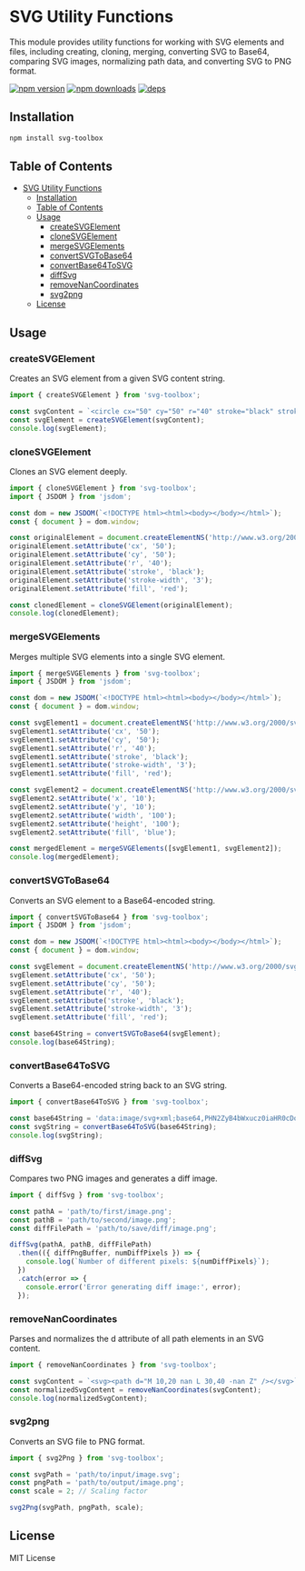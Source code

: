 # SVG Utility Functions
This module provides utility functions for working with SVG elements and files, including creating, cloning, merging, converting SVG to Base64, comparing SVG images, normalizing path data, and converting SVG to PNG format.

[![npm version](https://img.shields.io/npm/v/svg-toolbox.svg?style=flat-square)](https://www.npmjs.com/package/svg-toolbox)
[![npm downloads](https://img.shields.io/npm/dt/svg-toolbox.svg?style=flat-square)](https://www.npmjs.com/package/svg-toolbox)
[![deps](https://img.shields.io/github/license/SteamedBread2333/svg-toolbox.svg)](https://www.npmjs.com/package/svg-toolbox)

## Installation
```bash
npm install svg-toolbox
```

## Table of Contents

- [SVG Utility Functions](#svg-utility-functions)
  - [Installation](#installation)
  - [Table of Contents](#table-of-contents)
  - [Usage](#usage)
    - [createSVGElement](#createsvgelement)
    - [cloneSVGElement](#clonesvgelement)
    - [mergeSVGElements](#mergesvgelements)
    - [convertSVGToBase64](#convertsvgtobase64)
    - [convertBase64ToSVG](#convertbase64tosvg)
    - [diffSvg](#diffsvg)
    - [removeNanCoordinates](#removenancoordinates)
    - [svg2png](#svg2png)
  - [License](#license)

## Usage

### createSVGElement

Creates an SVG element from a given SVG content string.

```typescript
import { createSVGElement } from 'svg-toolbox';

const svgContent = `<circle cx="50" cy="50" r="40" stroke="black" stroke-width="3" fill="red" />`;
const svgElement = createSVGElement(svgContent);
console.log(svgElement);
```
### cloneSVGElement

Clones an SVG element deeply.

```typescript
import { cloneSVGElement } from 'svg-toolbox';
import { JSDOM } from 'jsdom';

const dom = new JSDOM(`<!DOCTYPE html><html><body></body></html>`);
const { document } = dom.window;

const originalElement = document.createElementNS('http://www.w3.org/2000/svg', 'circle');
originalElement.setAttribute('cx', '50');
originalElement.setAttribute('cy', '50');
originalElement.setAttribute('r', '40');
originalElement.setAttribute('stroke', 'black');
originalElement.setAttribute('stroke-width', '3');
originalElement.setAttribute('fill', 'red');

const clonedElement = cloneSVGElement(originalElement);
console.log(clonedElement);
```

### mergeSVGElements
Merges multiple SVG elements into a single SVG element.

```typescript
import { mergeSVGElements } from 'svg-toolbox';
import { JSDOM } from 'jsdom';

const dom = new JSDOM(`<!DOCTYPE html><html><body></body></html>`);
const { document } = dom.window;

const svgElement1 = document.createElementNS('http://www.w3.org/2000/svg', 'circle');
svgElement1.setAttribute('cx', '50');
svgElement1.setAttribute('cy', '50');
svgElement1.setAttribute('r', '40');
svgElement1.setAttribute('stroke', 'black');
svgElement1.setAttribute('stroke-width', '3');
svgElement1.setAttribute('fill', 'red');

const svgElement2 = document.createElementNS('http://www.w3.org/2000/svg', 'rect');
svgElement2.setAttribute('x', '10');
svgElement2.setAttribute('y', '10');
svgElement2.setAttribute('width', '100');
svgElement2.setAttribute('height', '100');
svgElement2.setAttribute('fill', 'blue');

const mergedElement = mergeSVGElements([svgElement1, svgElement2]);
console.log(mergedElement);
```

### convertSVGToBase64
Converts an SVG element to a Base64-encoded string.

```typescript
import { convertSVGToBase64 } from 'svg-toolbox';
import { JSDOM } from 'jsdom';

const dom = new JSDOM(`<!DOCTYPE html><html><body></body></html>`);
const { document } = dom.window;

const svgElement = document.createElementNS('http://www.w3.org/2000/svg', 'circle');
svgElement.setAttribute('cx', '50');
svgElement.setAttribute('cy', '50');
svgElement.setAttribute('r', '40');
svgElement.setAttribute('stroke', 'black');
svgElement.setAttribute('stroke-width', '3');
svgElement.setAttribute('fill', 'red');

const base64String = convertSVGToBase64(svgElement);
console.log(base64String);
```

### convertBase64ToSVG
Converts a Base64-encoded string back to an SVG string.

```typescript
import { convertBase64ToSVG } from 'svg-toolbox';

const base64String = 'data:image/svg+xml;base64,PHN2ZyB4bWxucz0iaHR0cDovL3d3dy53My5vcmcvMjAwMC9zdmciPjxjaXJjbGUgY3g9IjUwIiBjeT0iNTAiIHI9IjQwIiBzdHJva2U9ImJsYWNrIiBzdHJva2Utd2lkdGg9IjMiIGZpbGw9InJlZCIgLz48L3N2Zz4=';
const svgString = convertBase64ToSVG(base64String);
console.log(svgString);
```

### diffSvg
Compares two PNG images and generates a diff image.

```typescript
import { diffSvg } from 'svg-toolbox';

const pathA = 'path/to/first/image.png';
const pathB = 'path/to/second/image.png';
const diffFilePath = 'path/to/save/diff/image.png';

diffSvg(pathA, pathB, diffFilePath)
  .then(({ diffPngBuffer, numDiffPixels }) => {
    console.log(`Number of different pixels: ${numDiffPixels}`);
  })
  .catch(error => {
    console.error('Error generating diff image:', error);
  });
```

### removeNanCoordinates
Parses and normalizes the d attribute of all path elements in an SVG content.

```typescript
import { removeNanCoordinates } from 'svg-toolbox';

const svgContent = `<svg><path d="M 10,20 nan L 30,40 -nan Z" /></svg>`;
const normalizedSvgContent = removeNanCoordinates(svgContent);
console.log(normalizedSvgContent);

```

### svg2png
Converts an SVG file to PNG format.

```typescript
import { svg2Png } from 'svg-toolbox';

const svgPath = 'path/to/input/image.svg';
const pngPath = 'path/to/output/image.png';
const scale = 2; // Scaling factor

svg2Png(svgPath, pngPath, scale);
```

## License
MIT License